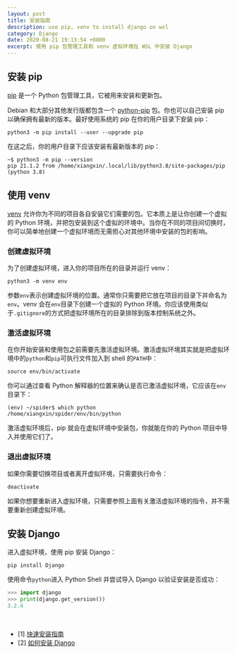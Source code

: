 ```yaml
---
layout: post
title: 安装指南
description: use pip, venv to install django on wsl
category: Django
date: 2020-08-21 19:13:54 +0800
excerpt: 使用 pip 包管理工具和 venv 虚拟环境在 WSL 中安装 Django
---
```


## 安装 pip

[pip](https://pypi.org/project/pip/) 是一个 Python 包管理工具，它被用来安装和更新包。

Debian 和大部分其他发行版都包含一个 [python-pip](https://packages.debian.org/stable/python-pip) 包。你也可以自己安装 pip 以确保拥有最新的版本。最好使用系统的 pip 在你的用户目录下安装 pip：

`python3 -m pip install --user --upgrade pip`

在这之后，你的用户目录下应该安装有最新版本的 pip：

```shell
~$ python3 -m pip --version
pip 21.1.2 from /home/xiangxin/.local/lib/python3.8/site-packages/pip (python 3.8)
```

## 使用 venv

[venv](https://docs.python.org/3/library/venv.html) 允许你为不同的项目各自安装它们需要的包。它本质上是让你创建一个虚拟的 Python 环境，并把包安装到这个虚拟的环境中。当你在不同的项目间切换时，你可以简单地创建一个虚拟环境而无需担心对其他环境中安装的包的影响。

### 创建虚拟环境

为了创建虚拟环境，进入你的项目所在的目录并运行 venv：

`python3 -m venv env`

参数`env`表示创建虚拟环境的位置。通常你只需要把它放在项目的目录下并命名为`env`。venv 会在`env`目录下创建一个虚拟的 Python 环境。你应该使用类似于`.gitignore`的方式把虚拟环境所在的目录排除到版本控制系统之外。

### 激活虚拟环境

在你开始安装和使用包之前需要先激活虚拟环境。激活虚拟环境其实就是把虚拟环境中的`python`和`pip`可执行文件加入到 shell 的`PATH`中：

`source env/bin/activate`

你可以通过查看 Python 解释器的位置来确认是否已激活虚拟环境，它应该在`env`目录下：

```shell
(env) ~/spider$ which python
/home/xiangxin/spider/env/bin/python
```

激活虚拟环境后，pip 就会在虚拟环境中安装包，你就能在你的 Python 项目中导入并使用它们了。

### 退出虚拟环境

如果你需要切换项目或者离开虚拟环境，只需要执行命令：

`deactivate`

如果你想要重新进入虚拟环境，只需要参照上面有关激活虚拟环境的指令，并不需要重新创建虚拟环境。

## 安装 Django

进入虚拟环境，使用 pip 安装 Django：

`pip install Django`

使用命令`python`进入 Python Shell 并尝试导入 Django 以验证安装是否成功：

``` python
>>> import django
>>> print(django.get_version())
3.2.4
```

&nbsp;

- [1] [快速安装指南](https://docs.djangoproject.com/zh-hans/3.2/intro/install/)
- [2] [如何安装 Django](https://docs.djangoproject.com/zh-hans/3.2/topics/install/#installing-official-release)